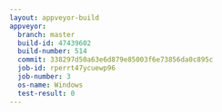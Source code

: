 ```yaml
---
layout: appveyor-build
appveyor:
  branch: master
  build-id: 47439602
  build-number: 514
  commit: 338297d50a63e6d879e85003f6e73856da0c895c
  job-id: rperrt47ycuewp96
  job-number: 3
  os-name: Windows
  test-result: 0
---
```

